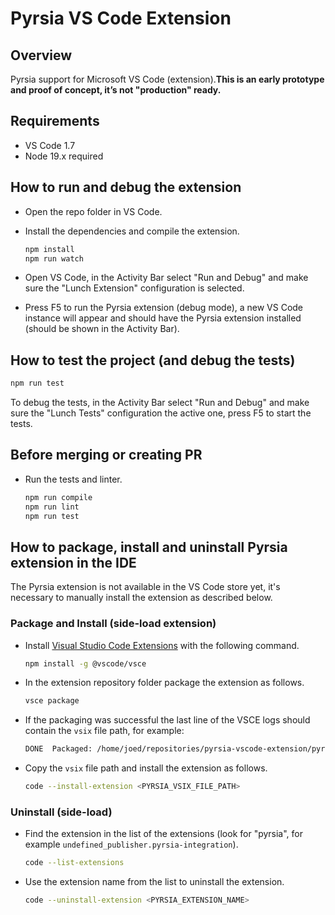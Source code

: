 # Pyrsia VS Code Extension

## Overview

Pyrsia support for Microsoft VS Code (extension).**This is an early prototype and proof of concept, it’s not "production" ready.**

## Requirements

- VS Code 1.7
- Node 19.x required

## How to run and debug the extension

- Open the repo folder in VS Code.
- Install the dependencies and compile the extension.

    ```sh
    npm install
    npm run watch
    ```
- Open VS Code, in the Activity Bar select "Run and Debug" and make sure the "Lunch Extension" configuration is selected.
- Press F5 to run the Pyrsia extension (debug mode), a new VS Code instance will appear and should have the Pyrsia extension installed (should be shown in the Activity Bar).

## How to test the project (and debug the tests)

```sh
npm run test
```

To debug the tests, in the Activity Bar select "Run and Debug" and make sure the "Lunch Tests" configuration the active one, press F5 to start the tests.

## Before merging or creating PR

- Run the tests and linter.

    ```sh
    npm run compile
    npm run lint
    npm run test
    ```

## How to package, install and uninstall Pyrsia extension in the IDE

The Pyrsia extension is not available in the VS Code store yet, it's necessary to manually install the extension as described below.

### Package and Install (side-load extension)

- Install [Visual Studio Code Extensions](https://code.visualstudio.com/api/working-with-extensions/publishing-extension#vsce) with the following command.

    ```sh
    npm install -g @vscode/vsce
    ```

- In the extension repository folder package the extension as follows.

    ```sh
    vsce package
    ```

- If the packaging was successful the last line of the VSCE logs should contain the `vsix` file path, for example:

    ```sh
    DONE  Packaged: /home/joed/repositories/pyrsia-vscode-extension/pyrsia-integration-0.0.1.vsix (960 files, 2.2MB)
    ```

- Copy the `vsix` file path and install the extension as follows.

    ```sh
    code --install-extension <PYRSIA_VSIX_FILE_PATH>
    ```

### Uninstall (side-load)

- Find the extension in the list of the extensions (look for "pyrsia", for example `undefined_publisher.pyrsia-integration`).

    ```sh
    code --list-extensions
    ```

- Use the extension name from the list to uninstall the extension.

    ```sh
    code --uninstall-extension <PYRSIA_EXTENSION_NAME>
    ```
